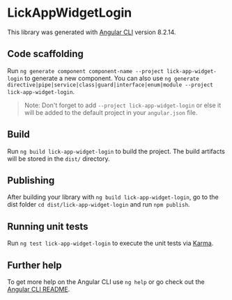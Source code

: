 # LickAppWidgetLogin

This library was generated with [Angular CLI](https://github.com/angular/angular-cli) version 8.2.14.

## Code scaffolding

Run `ng generate component component-name --project lick-app-widget-login` to generate a new component. You can also use `ng generate directive|pipe|service|class|guard|interface|enum|module --project lick-app-widget-login`.
> Note: Don't forget to add `--project lick-app-widget-login` or else it will be added to the default project in your `angular.json` file. 

## Build

Run `ng build lick-app-widget-login` to build the project. The build artifacts will be stored in the `dist/` directory.

## Publishing

After building your library with `ng build lick-app-widget-login`, go to the dist folder `cd dist/lick-app-widget-login` and run `npm publish`.

## Running unit tests

Run `ng test lick-app-widget-login` to execute the unit tests via [Karma](https://karma-runner.github.io).

## Further help

To get more help on the Angular CLI use `ng help` or go check out the [Angular CLI README](https://github.com/angular/angular-cli/blob/master/README.md).
